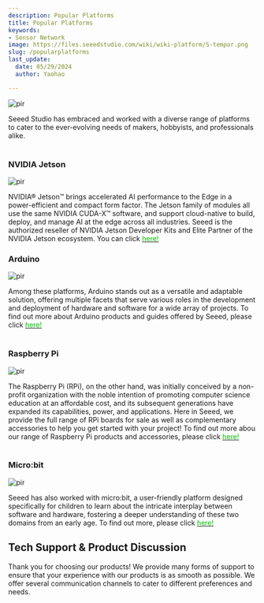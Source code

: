 ```yaml
---
description: Popular Platforms
title: Popular Platforms
keywords:
- Sensor Network
image: https://files.seeedstudio.com/wiki/wiki-platform/S-tempor.png
slug: /popularplatforms
last_update:
  date: 05/29/2024
  author: Yaohao

---
```


<p style={{textAlign: 'center'}}><img src="https://files.seeedstudio.com/wiki/seeed_logo/Wiki_Platform_GT_Logo.jpg" alt="pir" width={1000} height="auto" /></p>


Seeed Studio has embraced and worked with a diverse range of platforms to cater to the ever-evolving needs of makers, hobbyists, and professionals alike.   
<br />

### NVIDIA Jetson
<p style={{textAlign: 'center'}}><img src="https://files.seeedstudio.com/wiki/wiki-platform/collection_page/NVIDIA_Jetson_collection_front.jpg" alt="pir" width={1000} height="auto" /></p>NVIDIA® Jetson™ brings accelerated AI performance to the Edge in a power-efficient and compact form factor. The Jetson family of modules all use the same NVIDIA CUDA-X™ software, and support cloud-native to build, deploy, and manage AI at the edge across all industries. Seeed is the authorized reseller of NVIDIA Jetson Developer Kits and Elite Partner of the NVIDIA Jetson ecosystem. You can click <a href="/NVIDIA_Jetson"><span><font color={'8DC215'} size={"4"}>here!</font></span></a>

### Arduino
<p style={{textAlign: 'center'}}><img src="https://files.seeedstudio.com/wiki/wiki-platform/popular_platform/arduino.png" alt="pir" width={1000} height="auto" /></p>
Among these platforms, Arduino stands out as a versatile and adaptable solution, offering multiple facets that serve various roles in the development and deployment of hardware and software for a wide array of projects. To find out more about Arduino products and guides offered by Seeed, please click <a href="/Arduino"><span><font color={'8DC215'} size={"4"}>here!</font></span></a>
<br />
<br />

### Raspberry Pi
<p style={{textAlign: 'center'}}><img src="https://files.seeedstudio.com/wiki/wiki-platform/popular_platform/raspberry-pi.jpg" alt="pir" width={1000} height="auto" /></p>
The Raspberry Pi (RPi), on the other hand, was initially conceived by a non-profit organization with the noble intention of promoting computer science education at an affordable cost, and its subsequent generations have expanded its capabilities, power, and applications. Here in Seeed, we provide the full range of RPi boards for sale as well as complementary accessories to help you get started with your project! To find out more abou our range of Raspberry Pi products and accessories, please click <a href="/Raspberry_Pi"><span><font color={'8DC215'} size={"4"}>here!</font></span></a>

<br />
<br />

### Micro:bit
<p style={{textAlign: 'center'}}><img src="https://files.seeedstudio.com/wiki/wiki-platform/popular_platform/Microbit.jpg" alt="pir" width={1000} height="auto" /></p>
Seeed has also worked with micro:bit, a user-friendly platform designed specifically for children to learn about the intricate interplay between software and hardware, fostering a deeper understanding of these two domains from an early age. To find out more, please click <a href="/microbit_wiki_page"><span><font color={'8DC215'} size={"4"}>here!</font></span></a>

<br />





## Tech Support & Product Discussion

Thank you for choosing our products! We provide many forms of support to ensure that your experience with our products is as smooth as possible. We offer several communication channels to cater to different preferences and needs.

<div class="button_tech_support_container">
<a href="https://forum.seeedstudio.com/" class="button_forum"></a> 
<a href="https://www.seeedstudio.com/contacts" class="button_email"></a>
</div>

<div class="button_tech_support_container">
<a href="https://discord.gg/eWkprNDMU7" class="button_discord"></a> 
<a href="https://github.com/Seeed-Studio/wiki-documents/discussions/69" class="button_discussion"></a>
</div>